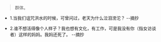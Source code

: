>群体。

- 1.当我们诅咒洪水的时候，可曾问过，老天为什么泣泪滂沱？ --摘抄

- 2.谁不想活得像个人样子？我也想有文化，有工作，可是我没有你（指女访谈者）这样的妈妈。我妈还死了。 --摘抄
